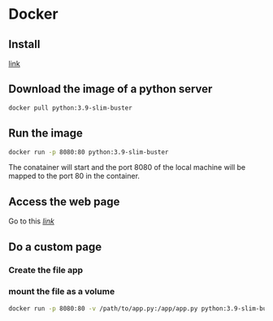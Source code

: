 # Docker
## Install
[link]()

## Download the image of a python server
```bash
docker pull python:3.9-slim-buster
```
## Run the image
```bash
docker run -p 8080:80 python:3.9-slim-buster
```
The conatainer will start and the port 8080 of the local machine will be mapped to the port 80 in the container.

## Access the web page
Go to this [*link*](http://localhost:8080)

## Do a custom page
### Create the file app

### mount the file as a volume
```bash
docker run -p 8080:80 -v /path/to/app.py:/app/app.py python:3.9-slim-buster python /app/app.py
```